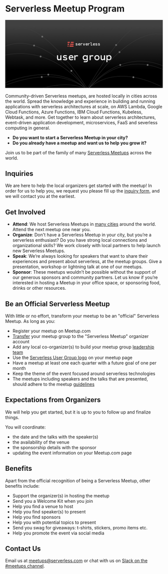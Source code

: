 
# Serverless Meetup Program

![](./assets/User_group_web_header.png)

Community-driven Serverless meetups, are hosted locally in cities across the world. Spread the knowledge and experience in building and running applications with serverless architectures at scale, on AWS Lambda, Google Cloud Functions, Azure Functions, IBM Cloud Functions, Kubeless, Webtask, and more. Get together to learn about serverless architectures, event-driven application development, microservices, FaaS and severless computing in general.

* **Do you want to start a Serverless Meetup in your city?** 
* **Do you already have a meetup and want us to help you grow it?** 

Join us to be part of the family of many [Serverless Meetups](https://www.meetup.com/pro/serverless/) across the world. 

## Inquiries

We are here to help the local organizers get started with the meetup! In order for us to help you, we request you please fill up the [inquiry form](https://docs.google.com/forms/d/e/1FAIpQLSfSCMFQc47wn1S0Y2H7LBjuvmoZW57cgBSwKC6vdnbd_7yvWA/viewform), and we will contact you at the earliest.

## Get Involved

* **Attend**: We host Serverless Meetups in [many cities](https://www.meetup.com/pro/serverless/) around the world. Attend the next meetup one near you.
* **Organize**: Don't have a Serverless Meetup in your city, but you’re a serverless enthusiast? Do you have strong local connections and organizational skills? We work closely with local partners to help launch new Serverless Meetups.
* **Speak**: We’re always looking for speakers that want to share their experiences and present about serverless, at the meetup groups. Give a presentation, workshop or lightning talk at one of our meetups.
* **Sponsor**: These meetups wouldn’t be possible without the support of our generous sponsors and community partners. Let us know if you’re interested in hosting a Meetup in your office space, or sponsoring food, drinks or other resources.

## Be an Official Serverless Meetup

With little or no effort, transform your meetup to be an "official" Serverless Meetup. As long as you:

* Register your meetup on Meetup.com
* [Transfer](https://www.meetup.com/help/article/2397734/) your meetup group to the "Serverless Meetup" organizer account
* Add any local co-organizer(s) to build your meetup group [leadership team](https://www.meetup.com/help/article/868703/)
* Use the [Serverless User Group logo](./assets/Meetup_header@1x.png) on your meetup page
* Have a meetup at least one each quarter with a future goal of one per month
* Keep the theme of the event focused around serverless technologies
* The meetups including speakers and the talks that are presented, should adhere to the meetup [guidelines](https://www.meetup.com/help/customer/portal/articles/865536-meetup-s-community-guidelines/)

## Expectations from Organizers

We will help you get started, but it is up to you to follow up and finalize things. 

You will coordinate:

* the date and the talks with the speaker(s)
* the availability of the venue
* the sponsorship details with the sponsor
* updating the event information on your Meetup.com page

## Benefits

Apart from the official recognition of being a Serverless Meetup, other benefits include:

* Support the organizer(s) in hosting the meetup
* Send you a Welcome Kit when you join
* Help you find a venue to host
* Help you find speaker(s) to present
* Help you find sponsors
* Help you with potential topics to present
* Send you swag for giveaways: t-shirts, stickers, promo items etc.
* Help you promote the event via social media

## Contact Us

Email us at meetups@serverless.com or chat with us on [Slack on the #meetups channel](https://serverless-contrib.azurewebsites.net/).
